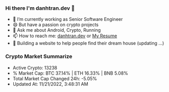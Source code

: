 ### Hi there I'm danhtran.dev 👋

- 🔭 I’m currently working as Senior Software Engineer
- 😄 But have a passion on crypto projects
- 💬 Ask me about Android, Crypto, Running 
- 📫 How to reach me: <a href="https://danhtran.dev" target="_blank">danhtran.dev</a> or <a href="Dan-Resume.pdf" target="_blank">My Resume</a>
- 🌱 Building a website to help people find their dream house (updating ...)

### Crypto Market Summarize
- Active Crypto: 13238
- % Market Cap: BTC 37.14% | ETH 16.33% | BNB 5.08%
- Total Market Cap Changed 24h: -5.05%
- Updated At: 11/21/2022, 3:48:31 AM
